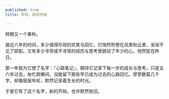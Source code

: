 ```yaml
---
published: true
title: 年轮，新的开始

---
```


转眼又一个春秋。

接近六年的时间，多少值得珍视的欢笑与回忆，已悄然吹卷在风里和云里，渐渐不见了踪影。又有多少寻常或不寻常的经历与思考曾颤动了年少的心，恍然犹在昨日。

那一年我为它想了名字：『心路笔记』，期待它记录下每一步的成长与思考。只是五六年过去，匆忙疏懒间，没能留下那些早已成为过去的心路回忆。寥寥数篇几千字，却像层层年轮，默然记录着生长的时光。

于是它有了这个名字，新的开始，也许默然依旧。

